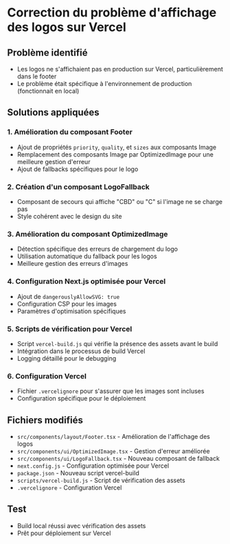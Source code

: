 # Correction du problème d'affichage des logos sur Vercel

## Problème identifié
- Les logos ne s'affichaient pas en production sur Vercel, particulièrement dans le footer
- Le problème était spécifique à l'environnement de production (fonctionnait en local)

## Solutions appliquées

### 1. Amélioration du composant Footer
- Ajout de propriétés `priority`, `quality`, et `sizes` aux composants Image
- Remplacement des composants Image par OptimizedImage pour une meilleure gestion d'erreur
- Ajout de fallbacks spécifiques pour le logo

### 2. Création d'un composant LogoFallback
- Composant de secours qui affiche "CBD" ou "C" si l'image ne se charge pas
- Style cohérent avec le design du site

### 3. Amélioration du composant OptimizedImage
- Détection spécifique des erreurs de chargement du logo
- Utilisation automatique du fallback pour les logos
- Meilleure gestion des erreurs d'images

### 4. Configuration Next.js optimisée pour Vercel
- Ajout de `dangerouslyAllowSVG: true`
- Configuration CSP pour les images
- Paramètres d'optimisation spécifiques

### 5. Scripts de vérification pour Vercel
- Script `vercel-build.js` qui vérifie la présence des assets avant le build
- Intégration dans le processus de build Vercel
- Logging détaillé pour le debugging

### 6. Configuration Vercel
- Fichier `.vercelignore` pour s'assurer que les images sont incluses
- Configuration spécifique pour le déploiement

## Fichiers modifiés
- `src/components/layout/Footer.tsx` - Amélioration de l'affichage des logos
- `src/components/ui/OptimizedImage.tsx` - Gestion d'erreur améliorée
- `src/components/ui/LogoFallback.tsx` - Nouveau composant de fallback
- `next.config.js` - Configuration optimisée pour Vercel
- `package.json` - Nouveau script vercel-build
- `scripts/vercel-build.js` - Script de vérification des assets
- `.vercelignore` - Configuration Vercel

## Test
- Build local réussi avec vérification des assets
- Prêt pour déploiement sur Vercel
